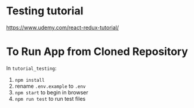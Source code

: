# Testing tutorial
https://www.udemy.com/react-redux-tutorial/

# To Run App from Cloned Repository
In `tutorial_testing`: <br>
1) `npm install`
2) rename `.env.example` to `.env`
3) `npm start` to begin in browser
4) `npm run test` to run test files
